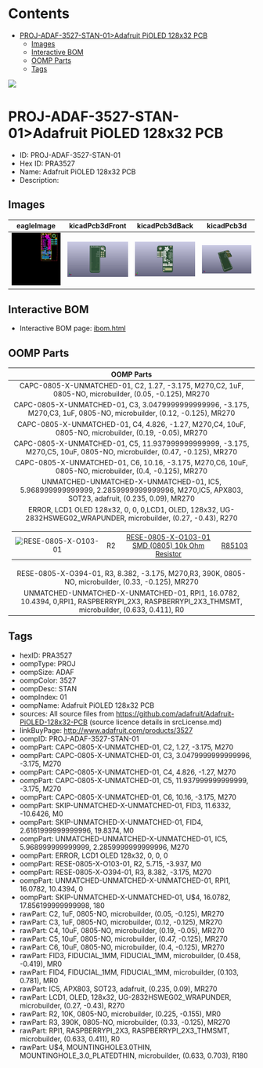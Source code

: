 



Contents
========

* [PROJ-ADAF-3527-STAN-01>Adafruit PiOLED 128x32 PCB](#proj-adaf-3527-stan-01adafruit-pioled-128x32-pcb)
	* [Images](#images)
	* [Interactive BOM](#interactive-bom)
	* [OOMP Parts](#oomp-parts)
	* [Tags](#tags)
  
![][im]
# PROJ-ADAF-3527-STAN-01>Adafruit PiOLED 128x32 PCB

- ID: PROJ-ADAF-3527-STAN-01
- Hex ID: PRA3527
- Name: Adafruit PiOLED 128x32 PCB
- Description: 

## Images
  
  

|eagleImage|kicadPcb3dFront|kicadPcb3dBack|kicadPcb3d|
| :---: | :---: | :---: | :---: |
|[![eagleImage](eagleImage_140.png)](eagleImage_600.png)|[![kicadPcb3dFront](kicadPcb3dFront_140.png)](kicadPcb3dFront_600.png)|[![kicadPcb3dBack](kicadPcb3dBack_140.png)](kicadPcb3dBack_600.png)|[![kicadPcb3d](kicadPcb3d_140.png)](kicadPcb3d_600.png)|

## Interactive BOM

- Interactive BOM page: [ibom.html](kicad/bom/ibom.html)

## OOMP Parts
  

|OOMP Parts|
| :---: |
|CAPC-0805-X-UNMATCHED-01, C2, 1.27, -3.175, M270,C2, 1uF, 0805-NO, microbuilder, (0.05, -0.125), MR270|
|CAPC-0805-X-UNMATCHED-01, C3, 3.0479999999999996, -3.175, M270,C3, 1uF, 0805-NO, microbuilder, (0.12, -0.125), MR270|
|CAPC-0805-X-UNMATCHED-01, C4, 4.826, -1.27, M270,C4, 10uF, 0805-NO, microbuilder, (0.19, -0.05), MR270|
|CAPC-0805-X-UNMATCHED-01, C5, 11.937999999999999, -3.175, M270,C5, 10uF, 0805-NO, microbuilder, (0.47, -0.125), MR270|
|CAPC-0805-X-UNMATCHED-01, C6, 10.16, -3.175, M270,C6, 10uF, 0805-NO, microbuilder, (0.4, -0.125), MR270|
|UNMATCHED-UNMATCHED-X-UNMATCHED-01, IC5, 5.968999999999999, 2.2859999999999996, M270,IC5, APX803, SOT23, adafruit, (0.235, 0.09), MR270|
|ERROR, LCD1 OLED 128x32, 0, 0, 0,LCD1, OLED, 128x32, UG-2832HSWEG02_WRAPUNDER, microbuilder, (0.27, -0.43), R270|
|<table><tr><td>![RESE-0805-X-O103-01](https://raw.githubusercontent.com/oomlout/oomlout_OOMP_parts/main/RESE-0805-X-O103-01/image_140.jpg)</td><td> R2</td><td>[RESE-0805-X-O103-01<br>SMD (0805) 10k Ohm Resistor](https://github.com/oomlout/oomlout_OOMP_parts/tree/main/RESE-0805-X-O103-01/)</td><td>[R85103](https://github.com/oomlout/oomlout_OOMP_parts/tree/main/RESE-0805-X-O103-01/)</td></tr></table>|
|RESE-0805-X-O394-01, R3, 8.382, -3.175, M270,R3, 390K, 0805-NO, microbuilder, (0.33, -0.125), MR270|
|UNMATCHED-UNMATCHED-X-UNMATCHED-01, RPI1, 16.0782, 10.4394, 0,RPI1, RASPBERRYPI_2X3, RASPBERRYPI_2X3_THMSMT, microbuilder, (0.633, 0.411), R0|

## Tags

- hexID: PRA3527
- oompType: PROJ
- oompSize: ADAF
- oompColor: 3527
- oompDesc: STAN
- oompIndex: 01
- oompName: Adafruit PiOLED 128x32 PCB
- sources: All source files from https://github.com/adafruit/Adafruit-PiOLED-128x32-PCB (source licence details in srcLicense.md)
- linkBuyPage: http://www.adafruit.com/products/3527
- oompID: PROJ-ADAF-3527-STAN-01
- oompPart: CAPC-0805-X-UNMATCHED-01, C2, 1.27, -3.175, M270
- oompPart: CAPC-0805-X-UNMATCHED-01, C3, 3.0479999999999996, -3.175, M270
- oompPart: CAPC-0805-X-UNMATCHED-01, C4, 4.826, -1.27, M270
- oompPart: CAPC-0805-X-UNMATCHED-01, C5, 11.937999999999999, -3.175, M270
- oompPart: CAPC-0805-X-UNMATCHED-01, C6, 10.16, -3.175, M270
- oompPart: SKIP-UNMATCHED-X-UNMATCHED-01, FID3, 11.6332, -10.6426, M0
- oompPart: SKIP-UNMATCHED-X-UNMATCHED-01, FID4, 2.6161999999999996, 19.8374, M0
- oompPart: UNMATCHED-UNMATCHED-X-UNMATCHED-01, IC5, 5.968999999999999, 2.2859999999999996, M270
- oompPart: ERROR, LCD1 OLED 128x32, 0, 0, 0
- oompPart: RESE-0805-X-O103-01, R2, 5.715, -3.937, M0
- oompPart: RESE-0805-X-O394-01, R3, 8.382, -3.175, M270
- oompPart: UNMATCHED-UNMATCHED-X-UNMATCHED-01, RPI1, 16.0782, 10.4394, 0
- oompPart: SKIP-UNMATCHED-X-UNMATCHED-01, U$4, 16.0782, 17.856199999999998, 180
- rawPart: C2, 1uF, 0805-NO, microbuilder, (0.05, -0.125), MR270
- rawPart: C3, 1uF, 0805-NO, microbuilder, (0.12, -0.125), MR270
- rawPart: C4, 10uF, 0805-NO, microbuilder, (0.19, -0.05), MR270
- rawPart: C5, 10uF, 0805-NO, microbuilder, (0.47, -0.125), MR270
- rawPart: C6, 10uF, 0805-NO, microbuilder, (0.4, -0.125), MR270
- rawPart: FID3, FIDUCIAL_1MM, FIDUCIAL_1MM, microbuilder, (0.458, -0.419), MR0
- rawPart: FID4, FIDUCIAL_1MM, FIDUCIAL_1MM, microbuilder, (0.103, 0.781), MR0
- rawPart: IC5, APX803, SOT23, adafruit, (0.235, 0.09), MR270
- rawPart: LCD1, OLED, 128x32, UG-2832HSWEG02_WRAPUNDER, microbuilder, (0.27, -0.43), R270
- rawPart: R2, 10K, 0805-NO, microbuilder, (0.225, -0.155), MR0
- rawPart: R3, 390K, 0805-NO, microbuilder, (0.33, -0.125), MR270
- rawPart: RPI1, RASPBERRYPI_2X3, RASPBERRYPI_2X3_THMSMT, microbuilder, (0.633, 0.411), R0
- rawPart: U$4, MOUNTINGHOLE3.0THIN, MOUNTINGHOLE_3.0_PLATEDTHIN, microbuilder, (0.633, 0.703), R180



[im]: kicadPcb3d_450.png
